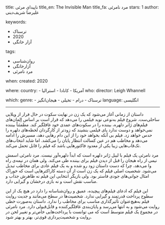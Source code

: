 
title: ناپیدایِ مرئی
title_en: The Invisible Man
title_fa: مرد نامرئی
stars: 1
author: علیرضا شریف‌‌دینی

keywords:
  - ترسناک
  - 2020
  - آزار خانگی

tags:
  - روان‌شناسی
  - آزارخانگی
  - مرد نامرئی 

when:
  created: 2020

where:
  country:
    - آمریکا
    - کانادا
    - استرالیا
who:
  director: Leigh Whannell

which:
  genre:
    - ترسناک
    - درام
    - تخیلی
    - هیجان‌انگیز
  language: انگلیسی

---

داستان از زمانی آغاز می‌شود که یک زن در نهایت سکوت در حال فرار از ویلایی ساحلی‌ست. شروع فیلم به‌نوعی نوید فیلمی را می‌دهد که قرار است بر اساس اِلِمان‌های فیلم‌های ژانر دلهره، بیننده را در سکوت‌های عمدی خود غافلگیر کند. مطمئناً بیننده نمی‌خواهد و دوست ندارد پای فیلمی بنشیند که زودتر از کارگردان لحظه‌های دلهره را حدس خواهد زد. فیلم بی آنکه بخواهد خود را از این دام رهایی دهد، مسیرش را ادامه می‌دهد و مخاطب هم در عین کسالت انتظار پایان را می‌کشد. اما شاید انتخاب‌های تک‌قاب‌هایی زیبا یکی از معدود فاکتورهایی باشد که فیلم را قابل تحمل می‌کند. 

مرد نامرئی یک فیلم با لیبل ژانر دلهره است که ابداً دلهره‌آور نیست. مرد نامرئی اسمش نیمی از راه هیجان را قبل از دید‌ن فیلم برای بیننده طی می‌کند. ولی همان در نیمه‌ی راه وا می‌دهد، چرا که دست داستان زود رو شده و به یک فیلم عادی برای مخاطب تبدیل می‌شود. شخصیت اصلی فیلم که یک زن است از آن  دسته کاراکترهایی است که خوراک امثال جوانی‌های جودی فاستر بود. ولی بازیگر انتخابی این فیلم نه ظاهرش جذاب و مناسب نقش است و نه بازی درخشان و گیرایی دارد.

این فیلم که ادعای فیلم‌های پیچیده، عمیق و روان‌شناسانه را دارد در هیچ یک از این سطوح پرداخت قدرتمند و گیرایی ندارد. شخصیت‌ها در سطح می‌مانند و جدیت روایت فیلم به‌هیچ‌عنوان تأثیرگذاری مناسب برای مخاطب را ندارد. داستان به‌صورت خطی روایت می‌شود و به انتها می‌رسد و پایان‌بندی غافلگیر‌کننده و قابل‌قبولی دارد. مرد نامرئی در مجموع یک فیلم متوسط است که می توانست با پرداخت‌هایی خاص‌تر و تغییر لحن در روایت و  شخصیت‌پردازی قوی‌تر، بهتر و بهتر شود.



